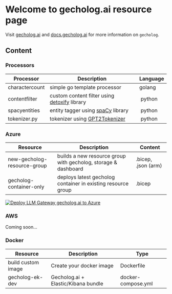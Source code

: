 # Welcome to gecholog.ai resource page

Visit [gecholog.ai](https://www.gecholog.ai) and [docs.gecholog.ai](https://docs.gecholog.ai) for more information on `gecholog`.

## Content

### Processors

| Processor | Description | Language |
|----------|----------|----------|
| charactercount | simple go template processor | golang |
| contentfilter | custom content filter using [detoxify](https://github.com/unitaryai/detoxify) library | python |
| spacyentities | entity tagger using [spaCy](https://spacy.io) library | python |
| tokenizer.py | tokenizer using [GPT2Tokenizer](https://huggingface.co/docs/transformers/model_doc/gpt2#transformers.GPT2Tokenizer) | python |

### Azure

| Resource | Description | Content |
|----------|----------|----------|
| new-gecholog-resource-group | builds a new resource group with gecholog, storage & dashboard | .bicep, .json (arm) |
| gecholog-container-only | deploys latest gecholog container in existing resource group | .bicep |

[![Deploy LLM Gateway gecholog.ai to Azure](http://azuredeploy.net/deploybutton.png)](https://portal.azure.com/#create/Microsoft.Template/uri/https%3A%2F%2Fraw.githubusercontent.com%2Fdirektoren%2Fgecholog_resources%2Fmain%2Fazure%2Fnew-gecholog-resource-group%2Fnew-gecholog-resource-group.json)

### AWS

Coming soon...

### Docker

| Resource | Description | Type |
|----------|----------|----------|
| build custom image | Create your docker image | Dockerfile |
| gecholog-ek-dev | Gecholog.ai + Elastic/Kibana bundle | docker-compose.yml |

